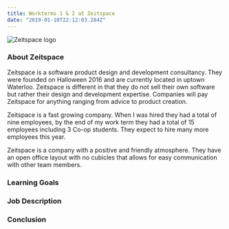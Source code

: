 ```yaml
---
title: Workterms 1 & 2 at Zeitspace
date: "2019-01-10T22:12:03.284Z"
---
```


![Zeitspace logo](/zeitspace_logo_blue.png)

### About Zeitspace

Zeitspace is a software product design and development consultancy. They were founded on Halloween 2016 and are currently located in uptown Waterloo. Zeitspace is different in that they do not sell their own software but rather their design and development expertise. Companies will pay Zeitspace for anything ranging from advice to product creation.

Zeitspace is a fast growing company. When I was hired they had a total of nine employees, by the end of my work term they had a total of 15 employees including 3 Co-op students. They expect to hire many more employees this year.

Zeitspace is a company with a positive and friendly atmosphere. They have an open office layout with no cubicles that allows for easy communication with other team members.

### Learning Goals

### Job Description

### Conclusion
